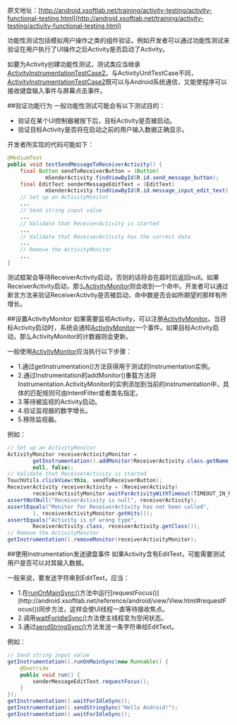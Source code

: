 原文地址：[http://android.xsoftlab.net/training/activity-testing/activity-functional-testing.html](http://android.xsoftlab.net/training/activity-testing/activity-functional-testing.html)

功能性测试包括模拟用户操作之类的组件验证。例如开发者可以通过功能性测试来验证在用户执行了UI操作之后Activity是否启动了Activity。

如要为Activity创建功能性测试，测试类应当继承[ActivityInstrumentationTestCase2](http://android.xsoftlab.net/reference/android/test/ActivityInstrumentationTestCase2.html)。与ActivityUnitTestCase不同，[ActivityInstrumentationTestCase2](http://android.xsoftlab.net/reference/android/test/ActivityInstrumentationTestCase2.html)既可以与Android系统通信，又能使程序可以接收键盘输入事件与屏幕点击事件。

##验证功能行为
一般功能性测试可能会有以下测试目的：

- 验证在某个UI控制器被按下后，目标Activity是否被启动。
- 验证目标Activity是否将在启动之前的用户输入数据正确显示。

开发者所实现的代码可能如下：
```java
@MediumTest
public void testSendMessageToReceiverActivity() {
    final Button sendToReceiverButton = (Button) 
            mSenderActivity.findViewById(R.id.send_message_button);
    final EditText senderMessageEditText = (EditText) 
            mSenderActivity.findViewById(R.id.message_input_edit_text);
    // Set up an ActivityMonitor
    ...
    // Send string input value
    ...
    // Validate that ReceiverActivity is started
    ...
    // Validate that ReceiverActivity has the correct data
    ...
    // Remove the ActivityMonitor
    ...
}
```

测试框架会等待ReceiverActivity启动，否则的话将会在超时后返回null。如果ReceiverActivity启动，那么[ActivityMonitor](http://android.xsoftlab.net/reference/android/app/Instrumentation.ActivityMonitor.html)则会收到一个命中。开发者可以通过断言方法来验证ReceiverActivity是否被启动，命中数是否会如所期望的那样有所增长。

##设置ActivityMonitor
如果需要监视Activity，可以注册[ActivityMonitor](http://android.xsoftlab.net/reference/android/app/Instrumentation.ActivityMonitor.html)。当目标Activity启动时，系统会通知[ActivityMonitor](http://android.xsoftlab.net/reference/android/app/Instrumentation.ActivityMonitor.html)一个事件。如果目标Activity启动，那么ActivityMonitor的计数器则会更新。

一般使用[ActivityMonitor](http://android.xsoftlab.net/reference/android/app/Instrumentation.ActivityMonitor.html)应当执行以下步骤：

- 1.通过getInstrumentation()方法获得用于测试的Instrumentation实例。
- 2.通过Instrumentation的addMonitor()重载方法将Instrumentation.ActivityMonitor的实例添加到当前的instrumentation中，具体的匹配规则可由IntentFilter或者类名指定。
- 3.等待被监视的Activity启动。
- 4.验证监视器的数字增长。
- 5.移除监视器。

例如：
```java
// Set up an ActivityMonitor
ActivityMonitor receiverActivityMonitor =
        getInstrumentation().addMonitor(ReceiverActivity.class.getName(),
        null, false);
// Validate that ReceiverActivity is started
TouchUtils.clickView(this, sendToReceiverButton);
ReceiverActivity receiverActivity = (ReceiverActivity) 
        receiverActivityMonitor.waitForActivityWithTimeout(TIMEOUT_IN_MS);
assertNotNull("ReceiverActivity is null", receiverActivity);
assertEquals("Monitor for ReceiverActivity has not been called",
        1, receiverActivityMonitor.getHits());
assertEquals("Activity is of wrong type",
        ReceiverActivity.class, receiverActivity.getClass());
// Remove the ActivityMonitor
getInstrumentation().removeMonitor(receiverActivityMonitor);
```

##使用Instrumentation发送键盘事件
如果Activity含有EditText，可能需要测试用户是否可以对其输入数据。

一般来说，要发送字符串到EditText，应当：

- 1.在[runOnMainSync()](http://android.xsoftlab.net/reference/android/app/Instrumentation.html#runOnMainSync(java.lang.Runnable))方法中运行[requestFocus()](http://android.xsoftlab.net/reference/android/view/View.html#requestFocus())同步方法，这样会使UI线程一直等待接收焦点。
- 2.调用[waitForIdleSync()](http://android.xsoftlab.net/reference/android/app/Instrumentation.html#waitForIdleSync())方法使主线程变为空闲状态。
- 3.通过[sendStringSync()](http://android.xsoftlab.net/reference/android/app/Instrumentation.html#sendStringSync(java.lang.String))方法发送一条字符串给EditText。

例如：
```java
// Send string input value
getInstrumentation().runOnMainSync(new Runnable() {
    @Override
    public void run() {
        senderMessageEditText.requestFocus();
    }
});
getInstrumentation().waitForIdleSync();
getInstrumentation().sendStringSync("Hello Android!");
getInstrumentation().waitForIdleSync();
```

